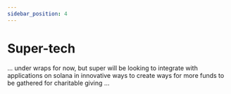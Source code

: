 ```yaml
---
sidebar_position: 4
---
```


# Super-tech

... under wraps for now, but super will be looking to integrate with applications on solana in innovative ways to create ways for more funds to be gathered for charitable giving ...
